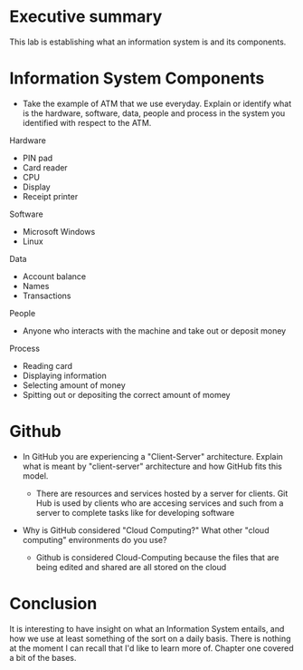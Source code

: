 
# Executive summary
This lab is establishing what an information system is and its components.

# Information System Components  

* Take the example of ATM that we use everyday. Explain or identify what is the hardware, software, data, people and process in the system you identified with respect to the ATM.

Hardware 
* PIN pad 
* Card reader 
* CPU 
* Display 
* Receipt printer

Software
* Microsoft Windows 
* Linux

Data 
* Account balance
* Names
* Transactions

People 
* Anyone who interacts with the machine and take out or deposit money

Process 
* Reading card
* Displaying information
* Selecting amount of money
* Spitting out or depositing the correct amount of momey

# Github

* In GitHub you are experiencing a "Client-Server" architecture.  Explain what is meant by "client-server" architecture and how GitHub fits this model. 
  * There are resources and services hosted by a server for clients. Git Hub is used by clients who are accesing services and such from a server to complete tasks like for developing software

* Why is GitHub considered "Cloud Computing?" What other "cloud computing" environments do you use?
  * Github is considered Cloud-Computing because the files that are being edited and shared are all stored on the cloud 

# Conclusion
It is interesting to have insight on what an Information System entails, and how we use at least something of the sort on a daily basis. There is nothing at the moment I can recall that I'd like to learn more of. Chapter one covered a bit of the bases.
